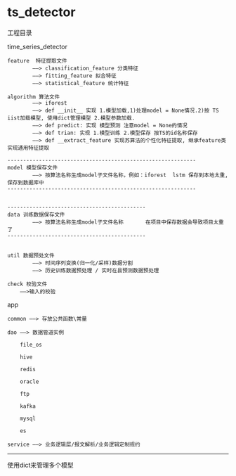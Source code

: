 # ts_detector
工程目录

time_series_detector

    feature  特征提取文件
            ——> classification_feature 分类特征
            ——> fitting_feature 拟合特征
            ——> statistical_feature 统计特征
                            
    algorithm 算法文件
            ——> iforest
            ——> def __init__ 实现 1.模型加载,1)处理model = None情况.2)按 TS iist加载模型, 使用dict管理模型 2.模型参数加载.
            ——> def predict: 实现 模型预测 注意model = None的情况
            ——> def	trian: 实现 1.模型训练 2.模型保存 按TS的id名称保存 
            ——> def __extract_feature 实现苏算法的个性化特征提取, 继承feature类实现通用特征提取
                
    ------------------------------------------------------------
    model 模型保存文件
            ——> 按算法名称生成model子文件名称，例如：iforest  lstm 保存到本地太重,保存到数据库中
    ------------------------------------------------------------
    
    
    --------------------------------------------
    data 训练数据保存文件
            ——> 按算法名称生成model子文件名称       在项目中保存数据会导致项目太重了
    --------------------------------------------
 
    
    util 数据预处文件
            ——> 时间序列变换(归一化/采样)数据分割
            ——> 历史训练数据预处理 / 实时在县预测数据预处理
    
    check 校验文件
        ——>输入的校验

app

    common ——> 存放公共函数\常量
    
    dao ——> 数据管道实例
        
        file_os
        
        hive
        
        redis
        
        oracle
        
        ftp
    
        kafka
        
        mysql
        
        es
        
    service ——> 业务逻辑层/报文解析/业务逻辑定制规约
         
         
-----------------------
使用dict来管理多个模型


